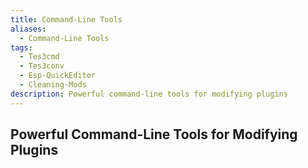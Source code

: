 ```yaml
---
title: Command-Line Tools
aliases:
  - Command-Line Tools
tags:
  - Tes3cmd
  - Tes3conv
  - Esp-QuickEditor
  - Cleaning-Mods
description: Powerful command-line tools for modifying plugins
---
```

## Powerful Command-Line Tools for Modifying Plugins

